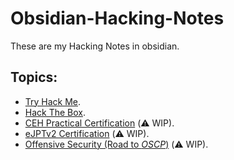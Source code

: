 # Obsidian-Hacking-Notes

These are my Hacking Notes in obsidian.

## Topics:

- [Try Hack Me](https://tryhackme.com/).
- [Hack The Box](https://www.hackthebox.com/).
- [CEH Practical Certification](https://www.eccouncil.org/programs/certified-ethical-hacker-ceh-practical/) (⚠️ WIP).
- [eJPTv2 Certification](https://info.ine.com/ejptv2-beta/) (⚠️ WIP).
- [Offensive Security (Road to *OSCP*)](https://www.offensive-security.com/pwk-oscp/) (⚠️ WIP).
